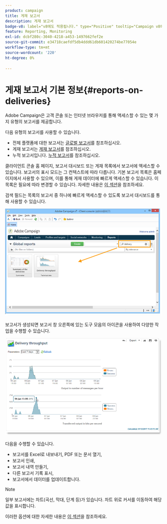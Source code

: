 ```yaml
---
product: campaign
title: 게재 보고서
description: 게재 보고서
badge-v8: label="v8에도 적용됩니다." type="Positive" tooltip="Campaign v8에도 적용됩니다."
feature: Reporting, Monitoring
exl-id: dcbf280c-3040-4218-a453-1497662fef2e
source-git-commit: e34718caefdf5db4ddd61db601420274be77054e
workflow-type: tm+mt
source-wordcount: '220'
ht-degree: 0%

---
```


# 게재 보고서 기본 정보{#reports-on-deliveries}



Adobe Campaign은 고객 콘솔 또는 인터넷 브라우저를 통해 액세스할 수 있는 몇 가지 유형의 보고서를 제공합니다.

다음 유형의 보고서를 사용할 수 있습니다.

* 전체 플랫폼에 대한 보고서는 [글로벌 보고서](../../reporting/using/global-reports.md)를 참조하십시오.
* 게재 보고서는 [게재 보고서](../../reporting/using/delivery-reports.md)를 참조하십시오.
* 누적 보고서입니다. [누적 보고서](../../reporting/using/cumulative-reports.md)를 참조하십시오.

클라이언트 콘솔 홈 페이지, 보고서 대시보드 또는 게재 목록에서 보고서에 액세스할 수 있습니다. 보고서의 표시 모드는 그 컨텍스트에 따라 다릅니다. 기본 보고서 목록은 홈페이지에서 사용할 수 있으며, 이를 통해 게재 데이터에 빠르게 액세스할 수 있습니다. 이 목록은 필요에 따라 변경할 수 있습니다. 자세한 내용은 [이 섹션](../../reporting/using/about-reports-creation-in-campaign.md)을 참조하세요.


검색 필드는 목록의 보고서 중 하나에 빠르게 액세스할 수 있도록 보고서 대시보드를 통해 사용할 수 있습니다.

![](assets/s_ncs_user_report_searchfield.png)

보고서가 생성되면 보고서 창 오른쪽에 있는 도구 모음의 아이콘을 사용하여 다양한 작업을 수행할 수 있습니다.

![](assets/s_ncs_user_report_toolbar.png)

다음을 수행할 수 있습니다.

* 보고서를 Excel로 내보내기, PDF 또는 문서 열기,
* 보고서 인쇄,
* 보고서 내역 만들기,
* 다른 보고서 기록 표시,
* 보고서에서 데이터를 업데이트합니다.

>[!NOTE]
>
>일부 보고서에는 차트(곡선, 막대, 단계 등)가 있습니다. 차트 위로 커서를 이동하여 해당 값을 표시합니다.

이러한 옵션에 대한 자세한 내용은 [이 섹션](../../reporting/using/about-adobe-campaign-reporting-tools.md)을 참조하세요.
